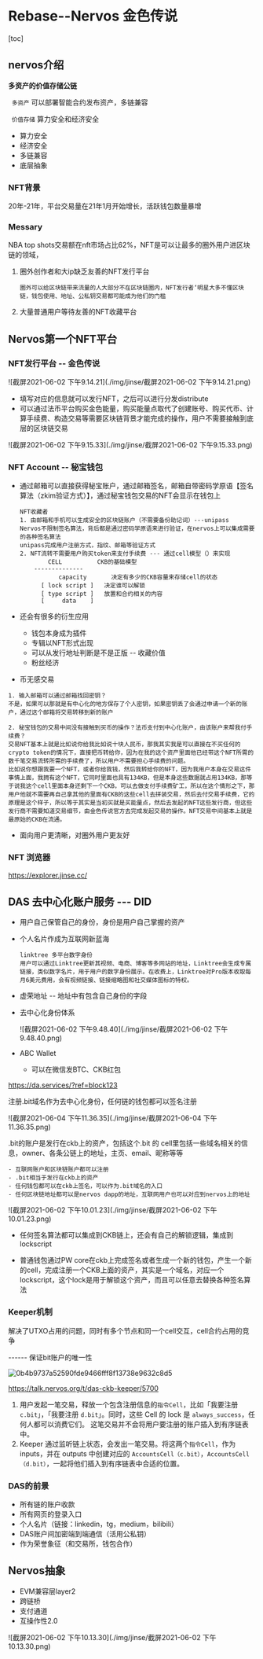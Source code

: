 # Rebase--Nervos 金色传说

[toc]

## nervos介绍

**多资产的价值存储公链** 

``` 多资产```  可以部署智能合约发布资产，多链兼容

``` 价值存储```  算力安全和经济安全

- 算力安全
- 经济安全
- 多链兼容
- 底层抽象

### NFT背景 

20年-21年，平台交易量在21年1月开始增长，活跃钱包数量暴增

### Messary

NBA top shots交易额在nft市场占比62%，NFT是可以让最多的圈外用户进区块链的领域，

1. 圈外创作者和大ip缺乏友善的NFT发行平台

   ```圈外可以给区块链带来流量的人大部分不在区块链圈内，NFT发行者‘明星大多不懂区块链，钱包使用、地址、公私钥交易都可能成为他们的门槛```

2. 大量普通用户等待友善的NFT收藏平台



## Nervos第一个NFT平台

### NFT发行平台 -- 金色传说

![截屏2021-06-02 下午9.14.21](./img/jinse/截屏2021-06-02 下午9.14.21.png)

- 填写对应的信息就可以发行NFT，之后可以进行分发distribute
- 可以通过法币平台购买金色能量，购买能量点取代了创建账号、购买代币、计算手续费、构造交易等需要区块链背景才能完成的操作，用户不需要接触到底层的区块链交易

![截屏2021-06-02 下午9.15.33](./img/jinse/截屏2021-06-02 下午9.15.33.png)

### NFT Account -- 秘宝钱包

- 通过邮箱可以直接获得秘宝账户，通过邮箱签名，邮箱自带密码学原语【签名算法（zkim验证方式）】，通过秘宝钱包交易的NFT会显示在钱包上

  ```
  NFT收藏者
  1. 由邮箱和手机可以生成安全的区块链账户（不需要备份助记词）---unipass
  Nervos不限制签名算法，背后都是通过密码学原语来进行验证，在nervos上可以集成需要的各种签名算法
  unipass完成用户注册方式，指纹、邮箱等验证方式
  2. NFT流转不需要用户购买token来支付手续费 --- 通过cell模型（）来实现
          CELL          CKB的基础模型             
      --------------
     		 capacity       决定有多少的CKB容量来存储cell的状态   
     	[ lock script ]   决定谁可以解锁
     	[ type script ]   放置和合约相关的内容
     	[     data    ]
  
  ```

- 还会有很多的衍生应用

  - 钱包本身成为插件
  - 专辑以NFT形式出现
  - 可以从发行地址判断是不是正版 -- 收藏价值
  - 粉丝经济

- 币无感交易

```
1. 输入邮箱可以通过邮箱找回密钥？
不是，如果可以那就是有中心化的地方保存了个人密钥，如果密钥丢了会通过申请一个新的账户，通过这个邮箱将交易转移到新的账户

2. 秘宝钱包的交易中间没有接触到买币的操作？法币支付到中心化账户，由该账户来帮我付手续费？
交易NFT基本上就是比如说你给我比如说十块人民币，那我其实我是可以直接在不买任何的crypto token的情况下，直接把币转给你，因为在我的这个资产里面他已经带这个NFT所需的数千笔交易流转所需的手续费了，所以用户不需要担心手续费的问题。
比如说你想跟我要一个NFT，或者你给我钱，然后我转给你的NFT，因为我用户本身在交易这件事情上面，我拥有这个NFT，它同时里面也具有134KB，但是本身这些数据就占用134KB，那等于说我这个cell里面本身还剩下一个CKB，可以去做支付手续费矿工，所以在这个情形之下，那用户他就不需要再自己拿其他的里面有CKB的这些cell去拼装交易，然后去付交易手续费，它的原理是这个样子，所以等于其实是当初买就是买能量点，然后去发起的NFT这些发行商，但这些发行商不需要知道交易细节，由金色传说官方去完成发起交易的操作。NFT交易中间基本上就是最原始的CKB在流通。
```

- 面向用户更清晰，对圈外用户更友好

### NFT 浏览器

https://explorer.jinse.cc/

## DAS 去中心化账户服务 --- DID

- 用户自己保管自己的身份，身份是用户自己掌握的资产

- 个人名片作成为互联网新蓝海

  ```
  linktree 多平台数字身份
  用户可以通过Linktree更新其视频、电商、博客等多网站的地址，Linktree会生成专属链接，类似数字名片，用于用户的数字身份展示。在收费上，Linktree对Pro版本收取每月6美元费用，会有视频链接、链接缩略图和社交媒体图标的特权。
  ```

- 虚荣地址 -- 地址中有包含自己身份的字段

- 去中心化身份体系

  ![截屏2021-06-02 下午9.48.40](./img/jinse/截屏2021-06-02 下午9.48.40.png)

- ABC Wallet

  - 可以在微信发BTC、CKB红包

    

https://da.services/?ref=block123

注册.bit域名作为去中心化身份，任何链的钱包都可以签名注册



![截屏2021-06-04 下午11.36.35](./img/jinse/截屏2021-06-04 下午11.36.35.png)

.bit的账户是发行在ckb上的资产，包括这个.bit 的 cell里包括一些域名相关的信息，owner、各条公链上的地址，主页、email、昵称等等



```
- 互联网账户和区块链账户都可以注册
- .bit相当于发行在ckb上的资产
- 任何钱包都可以在ckb上签名，可以作为.bit域名的入口
- 任何区块链地址都可以是nervos dapp的地址，互联网用户也可以对应到nervos上的地址
```

![截屏2021-06-02 下午10.01.23](./img/jinse/截屏2021-06-02 下午10.01.23.png)



- 任何签名算法都可以集成到CKB链上，还会有自己的解锁逻辑，集成到lockscript

- 普通钱包通过PW core在ckb上完成签名或者生成一个新的钱包，产生一个新的cell，完成注册一个CKB上面的资产，其实是一个域名，对应一个lockscript，这个lock是用于解锁这个资产，而且可以任意去替换各种签名算法

  

### Keeper机制

解决了UTXO占用的问题，同时有多个节点和同一个cell交互，cell合约占用的竞争

------   保证bit账户的唯一性

![0b4b9737a52590fde9466fff8f13738e9632c8d5](https://talk.nervos.org/uploads/default/original/2X/0/0b4b9737a52590fde9466fff8f13738e9632c8d5.png)

https://talk.nervos.org/t/das-ckb-keeper/5700

1. 用户发起一笔交易，释放一个包含注册信息的`指令Cell`，比如「我要注册 `c.bit`」，「我要注册 `d.bit`」。同时，这些 Cell 的 lock 是 `always_success`，任何人都可以消费它们。 这笔交易并不会将用户要注册的账户插入到有序链表中。
2. Keeper 通过监听链上状态，会发出一笔交易。将这两个`指令Cell`，作为 inputs，并在 outputs 中创建对应的 `AccountsCell（c.bit）`，`AccountsCell（d.bit）`，一起将他们插入到有序链表中合适的位置。

### DAS的前景

- 所有链的账户收款
- 所有网页的登录入口
- 个人名片（链接：linkedin，tg，medium，bilibili）
- DAS账户间加密端到端通信（活用公私钥）
- 作为荣誉象征（和交易所，钱包合作）

## Nervos抽象

- EVM兼容层layer2
- 跨链桥
- 支付通道
- 互操作性2.0

![截屏2021-06-02 下午10.13.30](./img/jinse/截屏2021-06-02 下午10.13.30.png)